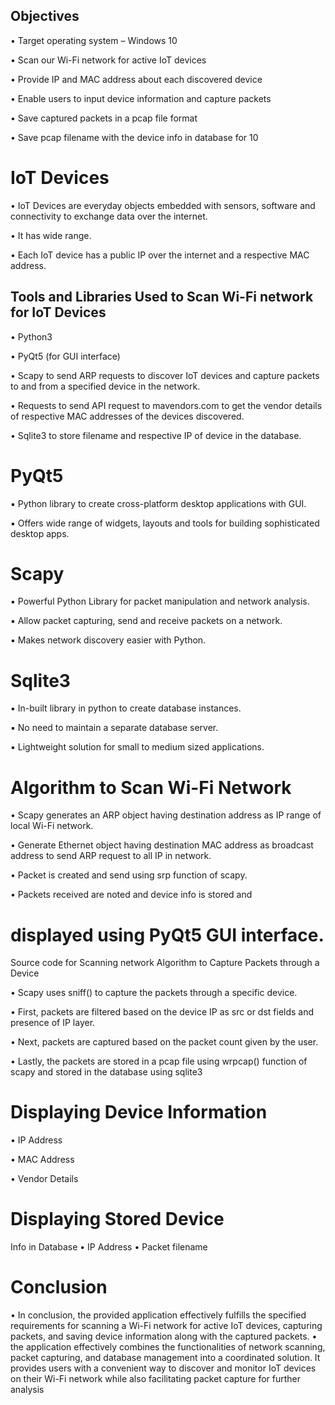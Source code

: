 

## Objectives​
• Target operating system – Windows 10

• Scan our Wi-Fi network for active IoT devices

• Provide IP and MAC address about each discovered device

• Enable users to input device information and capture packets

• Save captured packets in a pcap file format

• Save pcap filename with the device info in database for 10


# IoT Devices

• IoT Devices are everyday objects embedded with sensors, software and connectivity to exchange data over the internet.

• It has wide range.

• Each IoT device has a public IP over the internet and a respective MAC address.

## Tools and Libraries Used to Scan Wi-Fi network for IoT Devices
• Python3

• PyQt5 (for GUI interface)
 
• Scapy to send ARP requests to discover IoT devices and capture packets to and from a specified device in the network.

• Requests to send API request to mavendors.com to get the vendor details of respective MAC addresses of the devices discovered.

• Sqlite3 to store filename and respective IP of device in the database.

# PyQt5

▪ Python library to create cross-platform desktop applications with GUI.

▪ Offers wide range of widgets, layouts and tools for building sophisticated desktop apps.

# Scapy

▪ Powerful Python Library for packet manipulation and network analysis.

▪ Allow packet capturing, send and receive packets on a network.

▪ Makes network discovery easier with Python.

# Sqlite3

▪ In-built library in python to create database instances.

▪ No need to maintain a separate database server.

▪ Lightweight solution for small to medium sized applications.

# Algorithm to Scan Wi-Fi Network

• Scapy generates an ARP object having destination address as IP range of local Wi-Fi network.

• Generate Ethernet object having destination MAC address as broadcast address to send ARP request to all IP in network.

• Packet is created and send using srp function of scapy.

• Packets received are noted and device info is stored and

# displayed using PyQt5 GUI interface.

Source code for Scanning network Algorithm to Capture Packets through a Device

• Scapy uses sniff() to capture the packets through a specific device.

• First, packets are filtered based on the device IP as src or dst fields and presence of IP layer.

• Next, packets are captured based on the packet count given by the user.

• Lastly, the packets are stored in a pcap file using wrpcap() function of scapy and stored in the database using sqlite3


# Displaying Device Information

• IP Address

• MAC Address

• Vendor Details

# Displaying Stored Device

Info in Database
• IP Address
• Packet filename

# Conclusion
• In conclusion, the provided application effectively fulfills the
specified requirements for scanning a Wi-Fi network for
active IoT devices, capturing packets, and saving device
information along with the captured packets.
• the application effectively combines the functionalities of
network scanning, packet capturing, and database
management into a coordinated solution. It provides users
with a convenient way to discover and monitor IoT devices on
their Wi-Fi network while also facilitating packet capture for
further analysis
